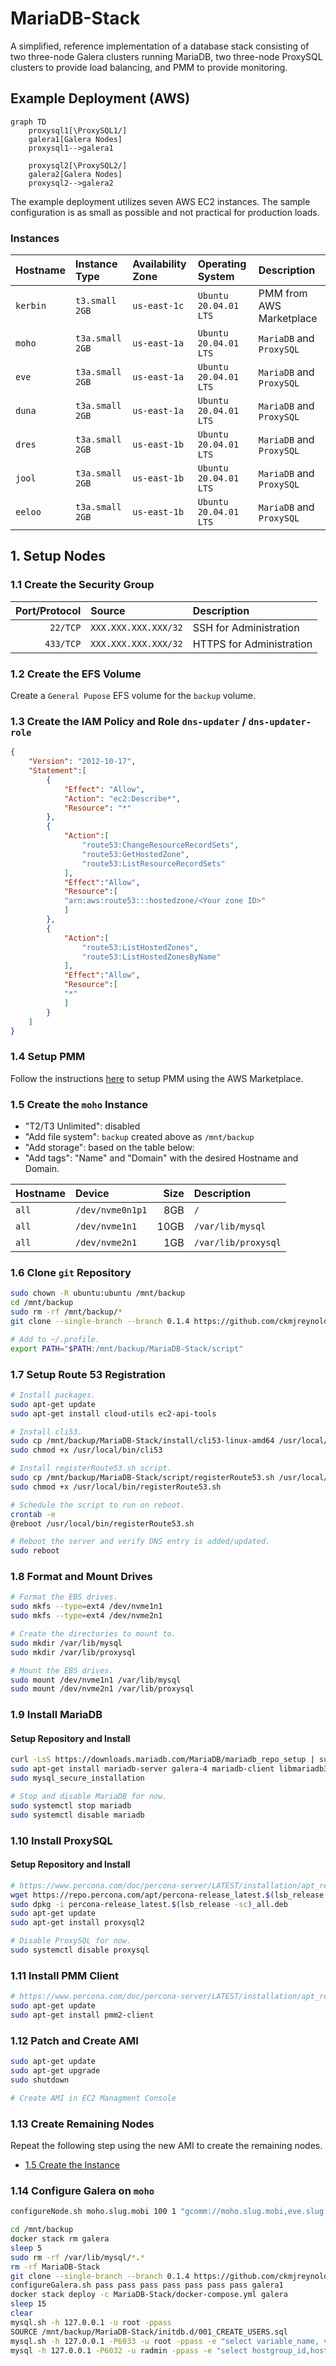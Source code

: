 # MariaDB-Stack
A simplified, reference implementation of a database stack consisting of two three-node Galera clusters running MariaDB, two three-node ProxySQL clusters to provide load balancing, and PMM to provide monitoring.

## Example Deployment (AWS)
```mermaid
graph TD
    proxysql1[\ProxySQL1/]
    galera1[Galera Nodes]
    proxysql1-->galera1

    proxysql2[\ProxySQL2/]
    galera2[Galera Nodes]
    proxysql2-->galera2
```
The example deployment utilizes seven AWS EC2 instances. The sample configuration is as small as possible and not practical for production loads.

### Instances
| Hostname | Instance Type    | Availability Zone | Operating System      | Description               |
| :------- | :--------------- | :---------------- |:--------------------- | :-------------------------|
| `kerbin` | `t3.small 2GB`   | `us-east-1c`      | `Ubuntu 20.04.01 LTS` | PMM from AWS Marketplace  |
| `moho`   | `t3a.small 2GB`  | `us-east-1a`      | `Ubuntu 20.04.01 LTS` | `MariaDB` and `ProxySQL`  |
| `eve`    | `t3a.small 2GB`  | `us-east-1a`      | `Ubuntu 20.04.01 LTS` | `MariaDB` and `ProxySQL`  |
| `duna`   | `t3a.small 2GB`  | `us-east-1a`      | `Ubuntu 20.04.01 LTS` | `MariaDB` and `ProxySQL`  |
| `dres`   | `t3a.small 2GB`  | `us-east-1b`      | `Ubuntu 20.04.01 LTS` | `MariaDB` and `ProxySQL`  |
| `jool`   | `t3a.small 2GB`  | `us-east-1b`      | `Ubuntu 20.04.01 LTS` | `MariaDB` and `ProxySQL`  |
| `eeloo`  | `t3a.small 2GB`  | `us-east-1b`      | `Ubuntu 20.04.01 LTS` | `MariaDB` and `ProxySQL`  |

## 1. Setup Nodes
### 1.1 Create the Security Group
| Port/Protocol | Source               | Description                   |
| ------------: | :------------------- | :---------------------------- |
| `22/TCP`      | `XXX.XXX.XXX.XXX/32` | SSH for Administration        |
| `433/TCP`     | `XXX.XXX.XXX.XXX/32` | HTTPS for Administration      |


### 1.2 Create the EFS Volume
Create a `General Pupose` EFS volume for the `backup` volume.

### 1.3 Create the IAM Policy and Role `dns-updater` / `dns-updater-role`
```JSON
{
    "Version": "2012-10-17",
    "Statement":[
        {
            "Effect": "Allow",
            "Action": "ec2:Describe*",
            "Resource": "*"
        },
        {
            "Action":[
                "route53:ChangeResourceRecordSets",
                "route53:GetHostedZone",
                "route53:ListResourceRecordSets"
            ],
            "Effect":"Allow",
            "Resource":[
            "arn:aws:route53:::hostedzone/<Your zone ID>"
            ]
        },
        {
            "Action":[
                "route53:ListHostedZones",
                "route53:ListHostedZonesByName"
            ],
            "Effect":"Allow",
            "Resource":[
            "*"
            ]
        }
    ]
}
```

### 1.4 Setup PMM
Follow the instructions [here](https://www.percona.com/doc/percona-monitoring-and-management/2.x/install/aws.html) to setup PMM using the AWS Marketplace.

### 1.5 Create the `moho` Instance
- "T2/T3 Unlimited": disabled
- "Add file system": `backup` created above as `/mnt/backup`
- "Add storage": based on the table below:
- "Add tags": "Name" and "Domain" with the desired Hostname and Domain.

| Hostname    | Device           | Size | Description         |
| :---------- | :--------------- | ---: |:------------------- |
| `all`       | `/dev/nvme0n1p1` | 8GB  | `/`                 |
| `all`       | `/dev/nvme1n1`   | 10GB | `/var/lib/mysql`    |
| `all`       | `/dev/nvme2n1`   | 1GB  | `/var/lib/proxysql` |

### 1.6 Clone `git` Repository
```bash
sudo chown -R ubuntu:ubuntu /mnt/backup
cd /mnt/backup
sudo rm -rf /mnt/backup/*
git clone --single-branch --branch 0.1.4 https://github.com/ckmjreynolds/MariaDB-Stack.git

# Add to ~/.profile.
export PATH="$PATH:/mnt/backup/MariaDB-Stack/script"
```

### 1.7 Setup Route 53 Registration
```bash
# Install packages.
sudo apt-get update
sudo apt-get install cloud-utils ec2-api-tools

# Install cli53.
sudo cp /mnt/backup/MariaDB-Stack/install/cli53-linux-amd64 /usr/local/bin/cli53
sudo chmod +x /usr/local/bin/cli53

# Install registerRoute53.sh script.
sudo cp /mnt/backup/MariaDB-Stack/script/registerRoute53.sh /usr/local/bin/registerRoute53.sh
sudo chmod +x /usr/local/bin/registerRoute53.sh

# Schedule the script to run on reboot.
crontab -e
@reboot /usr/local/bin/registerRoute53.sh

# Reboot the server and verify DNS entry is added/updated.
sudo reboot
```

### 1.8 Format and Mount Drives
```bash
# Format the EBS drives.
sudo mkfs --type=ext4 /dev/nvme1n1
sudo mkfs --type=ext4 /dev/nvme2n1

# Create the directories to mount to.
sudo mkdir /var/lib/mysql
sudo mkdir /var/lib/proxysql

# Mount the EBS drives.
sudo mount /dev/nvme1n1 /var/lib/mysql
sudo mount /dev/nvme2n1 /var/lib/proxysql
```

### 1.9 Install MariaDB
#### Setup Repository and Install
```bash
curl -LsS https://downloads.mariadb.com/MariaDB/mariadb_repo_setup | sudo bash -s -- --skip-maxscale --skip-tools
sudo apt-get install mariadb-server galera-4 mariadb-client libmariadb3 mariadb-backup mariadb-common
sudo mysql_secure_installation

# Stop and disable MariaDB for now.
sudo systemctl stop mariadb
sudo systemctl disable mariadb
```

### 1.10 Install ProxySQL
#### Setup Repository and Install
```bash
# https://www.percona.com/doc/percona-server/LATEST/installation/apt_repo.html
wget https://repo.percona.com/apt/percona-release_latest.$(lsb_release -sc)_all.deb
sudo dpkg -i percona-release_latest.$(lsb_release -sc)_all.deb
sudo apt-get update
sudo apt-get install proxysql2

# Disable ProxySQL for now.
sudo systemctl disable proxysql
```

### 1.11 Install PMM Client
```bash
# https://www.percona.com/doc/percona-server/LATEST/installation/apt_repo.html
sudo apt-get update
sudo apt-get install pmm2-client
```

### 1.12 Patch and Create AMI
```bash
sudo apt-get update
sudo apt-get upgrade
sudo shutdown

# Create AMI in EC2 Managment Console
```

### 1.13 Create Remaining Nodes
Repeat the following step using the new AMI to create the remaining nodes.
- [1.5 Create the Instance](#15-create-the-moho-instance)

### 1.14 Configure Galera on `moho`
```bash
configureNode.sh moho.slug.mobi 100 1 "gcomm://moho.slug.mobi,eve.slug.mobi,duna.slug.mobi" 1, 1000, "password"
```

```bash
cd /mnt/backup
docker stack rm galera
sleep 5
sudo rm -rf /var/lib/mysql/*.*
rm -rf MariaDB-Stack
git clone --single-branch --branch 0.1.4 https://github.com/ckmjreynolds/MariaDB-Stack.git
configureGalera.sh pass pass pass pass pass pass pass galera1
docker stack deploy -c MariaDB-Stack/docker-compose.yml galera
sleep 15
clear
mysql.sh -h 127.0.0.1 -u root -ppass
SOURCE /mnt/backup/MariaDB-Stack/initdb.d/001_CREATE_USERS.sql
mysql.sh -h 127.0.0.1 -P6033 -u root -ppass -e "select variable_name, variable_value from information_schema.global_status where variable_name in ('wsrep_cluster_size', 'wsrep_local_state_comment', 'wsrep_cluster_status', 'wsrep_incoming_addresses');"
mysql -h 127.0.0.1 -P6032 -u radmin -ppass -e "select hostgroup_id,hostname,status from runtime_mysql_servers;"
```